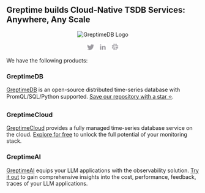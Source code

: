 ## Greptime builds Cloud-Native TSDB Services: Anywhere, Any Scale

<p align="center">
  <picture>
    <source media="(prefers-color-scheme: light)" srcset="/img/logo/text-padding-tined.svg">
    <source media="(prefers-color-scheme: dark)" srcset="/img/logo/text-padding-tined-dark.svg">
    <img alt="GreptimeDB Logo" src="/img/logo/logo-text-padding.svg" width="400px">
  </picture>
</p>

<p align="center">
    <a href="https://twitter.com/greptime"><img height="20px" src="/img/social/Twitter.svg" alt="Twitter"></a>
    &nbsp;
    <a href="https://www.linkedin.com/company/greptime/"><img height=20px src="/img/social/Linkedin.svg" alt="Linkedin"></a>
    &nbsp;
    <a href="https://www.greptime.com/slack"><img height="20px" src="/img/social/Slack.svg" alt="Slack"></a>
</p>

We have the following products:

### GreptimeDB

[GreptimeDB](https://github.com/GreptimeTeam/greptimedb) is an open-source distributed time-series database with PromQL/SQL/Python supported. [Save our repository with a star ⭐️](https://docs.github.com/en/get-started/exploring-projects-on-github/saving-repositories-with-stars).

### GreptimeCloud

[GreptimeCloud](https://greptime.com/product/cloud) provides a fully managed time-series database service on the cloud. [Explore for free](https://console.greptime.cloud/) to unlock the full potential of your monitoring stack.

### GreptimeAI

[GreptimeAI](https://greptime.com/product/ai) equips your LLM applications with the observability solution. [Try it out](https://console.greptime.cloud/ai) to gain comprehensive insights into the cost, performance, feedback, traces of your LLM applications.
